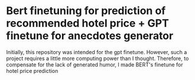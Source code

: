 # Bert finetuning for prediction of recommended hotel price +  GPT finetune for anecdotes generator
Initially, this repository was intended for the gpt finetune. However, such a project requires a little more computing power than I thought. 
Therefore, to compensate for the lack of generated humor, I made BERT's finetune for hotel price prediction
